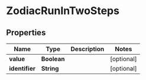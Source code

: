

# ZodiacRunInTwoSteps



## Properties

| Name | Type | Description | Notes |
|------------ | ------------- | ------------- | -------------|
|**value** | **Boolean** |  |  [optional] |
|**identifier** | **String** |  |  [optional] |



